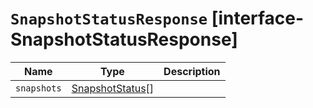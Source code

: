 # `SnapshotStatusResponse` [interface-SnapshotStatusResponse]

| Name | Type | Description |
| - | - | - |
| `snapshots` | [SnapshotStatus](./SnapshotStatus.md)[] | &nbsp; |
